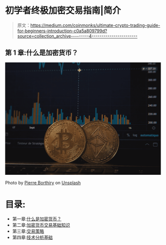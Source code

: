 # 初学者终极加密交易指南|简介

> 原文：<https://medium.com/coinmonks/ultimate-crypto-trading-guide-for-beginners-introduction-c0a5a809799d?source=collection_archive---------4----------------------->

## 第 1 章:什么是加密货币？

![](img/051eca61b8f52c8ce74d6a810f590027.png)

Photo by [Pierre Borthiry](https://unsplash.com/@peiobty?utm_source=medium&utm_medium=referral) on [Unsplash](https://unsplash.com?utm_source=medium&utm_medium=referral)

# 目录:

*   第一章:[什么是加密货币？](https://neogenesis49.medium.com/ultimate-crypto-trading-guide-for-beginners-introduction-c0a5a809799d)
*   第二章:[加密货币交易基础知识](https://neogenesis49.medium.com/ultimate-crypto-trading-guide-for-beginners-trading-101-6bd901cf8558)
*   第三章:[交易策略](https://neogenesis49.medium.com/ultimate-crypto-trading-guide-for-beginners-trading-strategy-e666a3602c4b)
*   第四章:[技术分析基础](https://neogenesis49.medium.com/ultimate-crypto-trading-guide-chapter-4-technical-analysis-2e65dca8f267)
